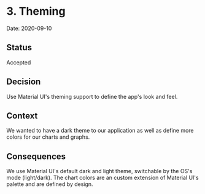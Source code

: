 # 3. Theming

Date: 2020-09-10

## Status

Accepted

## Decision 

Use Material UI's theming support to define the app's look and feel.

## Context 

We wanted to have a dark theme to our application as well as define more colors
for our charts and graphs.

## Consequences 

We use Material UI's default dark and light theme, switchable by the OS's mode
(light/dark). The chart colors are an custom extension of Material UI's palette
and are defined by design.


